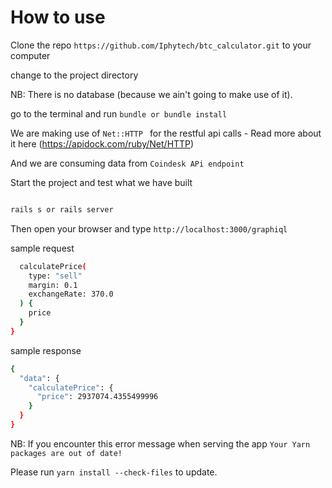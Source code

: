 # How to use

Clone the repo `https://github.com/Iphytech/btc_calculator.git` to your computer

change to the project directory

NB: There is no database (because we ain't going to make use of it).

go to the terminal and run `bundle or bundle install`

We are making use of `Net::HTTP ` for the restful api calls - Read more about it here (https://apidock.com/ruby/Net/HTTP)

And we are consuming data from `Coindesk APi endpoint`

Start the project and test what we have built

```bash

rails s or rails server

``` 

Then open your browser and type `http://localhost:3000/graphiql` 

sample request

```bash {
  calculatePrice(
    type: "sell"
    margin: 0.1
    exchangeRate: 370.0
  ) {
    price
  }
} 

``` 

sample response 

```bash
{
  "data": {
    "calculatePrice": {
      "price": 2937074.4355499996
    }
  }
} 
```

NB:   If you encounter this error message when serving the app `Your Yarn packages are out of date!`

Please run `yarn install --check-files` to update.


